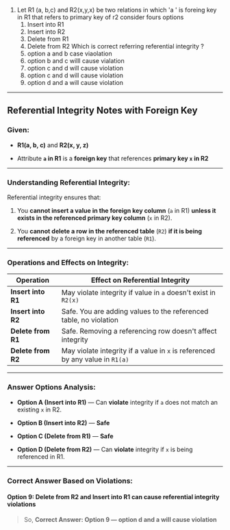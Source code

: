 1. Let R1 (a, b,c) and R2(x,y,x) be two relations in which 'a ' is foreing key in R1 that refers to primary key of r2 consider fours options 
	 1. Insert into R1
	 2. Insert into R2
	 3. Delete from R1
	 4. Delete from R2
Which is correct referring referential integrity ?
	5. option a and b case viaolation
	6. option b and c willl cause vialation
	7. option c and d will cause violation
	8. option c and d will cause violation
	9. option d and a will cause violation

---

## **Referential Integrity Notes with Foreign Key**

### **Given:**

- **R1(a, b, c)** and **R2(x, y, z)**
    
- Attribute **`a` in R1** is a **foreign key** that references **primary key `x` in R2**
    

---

### **Understanding Referential Integrity:**

Referential integrity ensures that:

1. You **cannot insert a value in the foreign key column** (`a` in R1) **unless it exists in the referenced primary key column** (`x` in R2).
    
2. You **cannot delete a row in the referenced table** (`R2`) **if it is being referenced** by a foreign key in another table (`R1`).
    

---

### **Operations and Effects on Integrity:**

|Operation|Effect on Referential Integrity|
|---|---|
|**Insert into R1**|May violate integrity if value in `a` doesn't exist in `R2(x)`|
|**Insert into R2**|Safe. You are adding values to the referenced table, no violation|
|**Delete from R1**|Safe. Removing a referencing row doesn't affect integrity|
|**Delete from R2**|May violate integrity if a value in `x` is referenced by any value in `R1(a)`|

---

### **Answer Options Analysis:**

- **Option A (Insert into R1)** — Can **violate** integrity if `a` does not match an existing `x` in R2.
    
- **Option B (Insert into R2)** — **Safe**
    
- **Option C (Delete from R1)** — **Safe**
    
- **Option D (Delete from R2)** — Can **violate** integrity if `x` is being referenced in R1.
    

---

### **Correct Answer Based on Violations:**

#### Option **9**: **Delete from R2** and **Insert into R1** can cause referential integrity **violations**

> So, **Correct Answer: Option 9 — option d and a will cause violation**
	